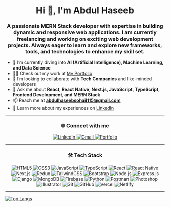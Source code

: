<h1 align="center">Hi 👋, I'm Abdul Haseeb</h1>
<h3 align="center">A passionate MERN Stack developer with expertise in building dynamic and responsive web applications. I am currently freelancing and working on exciting web development projects. Always eager to learn and explore new frameworks, tools, and technologies to enhance my skill set.</h3>

- 🌱 I’m currently diving into **AI (Artificial Intelligence), Machine Learning, and Data Science**  
- 👨‍💻 Check out my work at [My Portfolio](https://portfolio1-phi-snowy.vercel.app)  
- 👯 I’m looking to collaborate with **Tech Companies** and like-minded developers  
- 💬 Ask me about **React, React Native, Next.js, JavaScript, TypeScript, Frontend Development, and MERN Stack**  
- 📫 Reach me at **abdulhaseebsohail115@gmail.com**  
- 📄 Learn more about my experiences on [LinkedIn](https://www.linkedin.com/in/abdul-haseeb-0646a526a)  

---

<h3 align="center">🌐 Connect with me</h3>
<p align="center">
  <a href="https://www.linkedin.com/in/abdul-haseeb-0646a526a" target="_blank">
    <img src="https://img.icons8.com/ios-filled/50/0e76a8/linkedin.png" alt="LinkedIn" />
  </a>
  <a href="mailto:abdulhaseebsohail115@gmail.com" target="_blank">
    <img src="https://img.icons8.com/ios-filled/50/EA4335/gmail.png" alt="Gmail" />
  </a>
  <a href="https://portfolio1-phi-snowy.vercel.app" target="_blank">
    <img src="https://img.icons8.com/ios-filled/50/0078D7/domain.png" alt="Portfolio" />
  </a>
</p>

---

<h3 align="center">🛠 Tech Stack</h3>
<p align="center">
  <img src="https://img.icons8.com/color/48/html-5.png" alt="HTML5" />
  <img src="https://img.icons8.com/color/48/css3.png" alt="CSS3" />
  <img src="https://img.icons8.com/color/48/javascript.png" alt="JavaScript" />
  <img src="https://img.icons8.com/color/48/typescript.png" alt="TypeScript" />
  <img src="https://img.icons8.com/office/48/react.png" alt="React" />
  <img src="https://img.icons8.com/color/48/react-native.png" alt="React Native" />
  <img src="https://img.icons8.com/color/48/nextjs.png" alt="Next.js" />
  <img src="https://img.icons8.com/color/48/redux.png" alt="Redux" />
  <img src="https://img.icons8.com/color/48/tailwind-css.png" alt="TailwindCSS" />
  <img src="https://img.icons8.com/color/48/bootstrap.png" alt="Bootstrap" />
  <img src="https://img.icons8.com/color/48/nodejs.png" alt="Node.js" />
  <img src="https://img.icons8.com/ios-filled/50/black/express-js.png" alt="Express.js" />
  <img src="https://img.icons8.com/color/48/django.png" alt="Django" />
  <img src="https://img.icons8.com/color/48/mongodb.png" alt="MongoDB" />
  <img src="https://img.icons8.com/color/48/firebase.png" alt="Firebase" />
  <img src="https://img.icons8.com/color/48/python.png" alt="Python" />
  <img src="https://img.icons8.com/color/48/postman-api.png" alt="Postman" />
  <img src="https://img.icons8.com/color/48/adobe-photoshop.png" alt="Photoshop" />
  <img src="https://img.icons8.com/color/48/adobe-illustrator.png" alt="Illustrator" />
  <img src="https://img.icons8.com/color/48/git.png" alt="Git" />
  <img src="https://img.icons8.com/color/48/github.png" alt="GitHub" />
  <img src="https://img.icons8.com/color/48/vercel.png" alt="Vercel" />
  <img src="https://img.icons8.com/color/48/netlify.png" alt="Netlify" />
</p>

---

[![Top Langs](https://github-readme-stats.vercel.app/api/top-langs/?username=abdulhaseeb200&layout=compact&theme=radical)](https://github.com/anuraghazra/github-readme-stats)
